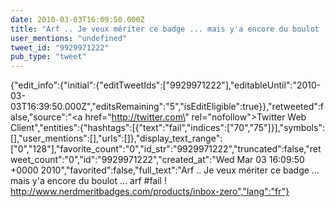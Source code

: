 ```yaml
---
date: 2010-03-03T16:09:50.000Z
title: "Arf .. Je veux mériter ce badge ... mais y'a encore du boulot ... arf #fail ! http://www.nerdmeritbadges.com/products/inbox-zero″"
user_mentions: "undefined"
tweet_id: "9929971222"
pub_type: "tweet"
---
```

{"edit_info":{"initial":{"editTweetIds":["9929971222"],"editableUntil":"2010-03-03T16:39:50.000Z","editsRemaining":"5","isEditEligible":true}},"retweeted":false,"source":"<a href=\"http://twitter.com\" rel=\"nofollow\">Twitter Web Client</a>","entities":{"hashtags":[{"text":"fail","indices":["70","75"]}],"symbols":[],"user_mentions":[],"urls":[]},"display_text_range":["0","128"],"favorite_count":"0","id_str":"9929971222","truncated":false,"retweet_count":"0","id":"9929971222","created_at":"Wed Mar 03 16:09:50 +0000 2010","favorited":false,"full_text":"Arf .. Je veux mériter ce badge ... mais y'a encore du boulot ... arf #fail ! http://www.nerdmeritbadges.com/products/inbox-zero","lang":"fr"}
